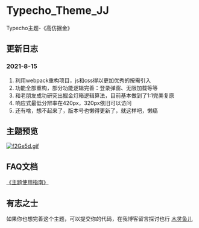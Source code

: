 # Typecho_Theme_JJ
Typecho主题-《高仿掘金》

## 更新日志

### 2021-8-15

1. 利用webpack重构项目，js和css得以更加优秀的按需引入
2. 功能全部重构，部分功能逻辑完善：登录弹窗、无限加载等等
3. 和老朋友成功研究出掘金灯箱逻辑算法，目前基本做到了1:1完美复原
4. 响应式最低分辨率在420px，320px依旧可以访问
5. 还有啥，想不起来了，版本号也懒得更新了，就这样吧，懒癌


## 主题预览

[![f2Ge5d.gif](https://z3.ax1x.com/2021/08/15/f2Ge5d.gif)](https://imgtu.com/i/f2Ge5d)

## FAQ文档

[《主题使用指南》](https://www.yuque.com/mulingyuer/ohl5ed)


## 有志之士

如果你也想完善这个主题，可以提交你的代码，在我博客留言探讨也行 [木灵鱼儿](https://www.mulingyuer.com)
